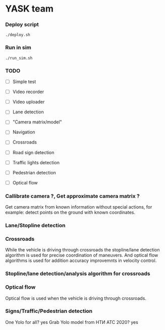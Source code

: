 # **YASK** team 

### Deploy script
```shell
./deploy.sh 
```

### Run in sim 
```shell
./run_sim.sh
```


### TODO
 - [ ] Simple test
 - [ ] Video recorder
 - [ ] Video uploader
 - [ ] Lane detection
 - [ ] "Camera matrix/model"
 - [ ] Navigation 
 - [ ] Crossroads 
 - [ ] Road sign detection 
 - [ ] Traffic lights detection 
 - [ ] Pedestrian detection 
 - [ ] Optical flow


### Callibrate camera ?, Get approximate camera matrix ?
Get camera matrix from known information without special actions, for example: detect points on the ground with known coordinates.


### Lane/Stopline detection


### Crossroads
While the vehicle is driving through crossroads the stopline/lane detection algorithm is used for precise coordination of maneuvers.
And optical flow algorithms is used for addition accuracy improvemnts in velocity control.


### Stopline/lane detection/analysis algorithm for crossroads 


### Optical flow
Optical flow is used when the vehicle is driving through crossroads.


### Signs/Traffic/Pedestrian detection
One Yolo for all? yes
Grab Yolo model from НТИ АТС 2020? yes



